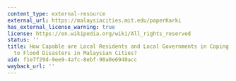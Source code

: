 ```yaml
---
content_type: external-resource
external_url: https://malaysiacities.mit.edu/paperKarki
has_external_license_warning: true
license: https://en.wikipedia.org/wiki/All_rights_reserved
status: ''
title: How Capable are Local Residents and Local Governments in Coping with and Adapting
  to Flood Disasters in Malaysian Cities?
uid: f1e7f29d-9ee9-4afc-8ebf-90a0e6940acc
wayback_url: ''
---
```

